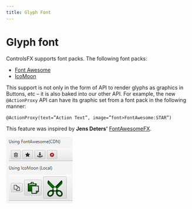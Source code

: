 ```yaml
---
title: Glyph Font
---
```


# Glyph font

ControlsFX supports font packs. The following font packs:

* [Font Awesome](http://fontawesome.github.io/Font-Awesome/)
* [IcoMoon](http://icomoon.io/)
  
This support is not only in the form of API to render glyphs as graphics in Buttons, etc – it is also baked into our other API.
For example, the new `@ActionProxy` API can have its graphic set from a font pack in the following manner: 

```
@ActionProxy(text=”Action Text”, image=”font>FontAwesome:STAR”)
```

This feature was inspired by **Jens Deters’** [FontAwesomeFX](https://bitbucket.org/Jerady/fontawesomefx).

!["GlyphFont"](/images/features/glyphFont.png "GlyphFont")